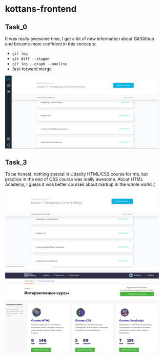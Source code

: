 # kottans-frontend

## Task_0

It was really awesome time, I get a lot of new information
about Git/Github and became more confident in this concepts:

 - `git log` 
 - `git diff --staged`
 - `git log --graph --oneline`
 -  fast-forward merge

![screenshot](task_00/screenshot-task_0.png)




## Task_3

To be honest, nothing special in Udacity HTML/CSS course for me, 
but practice in the end of CSS course was really awesome. About HTML Academy, I guess it was better courses about markup in the whole world :)

![screenshot for task 3-1](task_03/screenshot-task_3-1.png)

![screenshot for task 3-2](task_03/screenshot-task_3-2.png)





